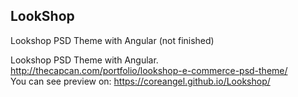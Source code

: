 ## LookShop

Lookshop PSD Theme with Angular (not finished)

Lookshop PSD Theme with Angular. http://thecapcan.com/portfolio/lookshop-e-commerce-psd-theme/ <br>
You can see preview on: https://coreangel.github.io/Lookshop/
